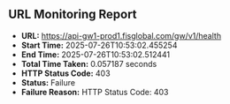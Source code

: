 ## URL Monitoring Report

- **URL:** https://api-gw1-prod1.fisglobal.com/gw/v1/health
- **Start Time:** 2025-07-26T10:53:02.455254
- **End Time:** 2025-07-26T10:53:02.512441
- **Total Time Taken:** 0.057187 seconds
- **HTTP Status Code:** 403
- **Status:** Failure
- **Failure Reason:** HTTP Status Code: 403
